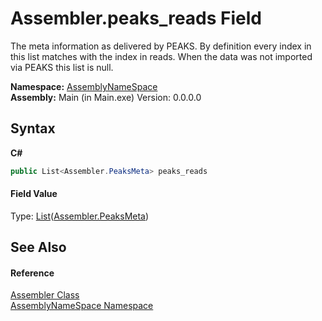 # Assembler.peaks_reads Field
 

The meta information as delivered by PEAKS. By definition every index in this list matches with the index in reads. When the data was not imported via PEAKS this list is null.

**Namespace:**&nbsp;<a href="6bcc80ef-5cfd-db5f-1eb2-7297d1c16397">AssemblyNameSpace</a><br />**Assembly:**&nbsp;Main (in Main.exe) Version: 0.0.0.0

## Syntax

**C#**<br />
``` C#
public List<Assembler.PeaksMeta> peaks_reads
```


#### Field Value
Type: <a href="http://msdn2.microsoft.com/en-us/library/6sh2ey19" target="_blank">List</a>(<a href="d66b6033-d585-8fda-e7ad-b8d171d844c1">Assembler.PeaksMeta</a>)

## See Also


#### Reference
<a href="ff4e346f-08ba-ff2f-52cf-831920161b16">Assembler Class</a><br /><a href="6bcc80ef-5cfd-db5f-1eb2-7297d1c16397">AssemblyNameSpace Namespace</a><br />